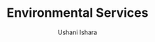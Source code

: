 ---
is_programmatic_layout_5: true
draft: false
title: Environmental Services
snippet: Environmental Services
image:
  src: /images/pseo/best-work-management-tools-for-environmental-services.jpg
  alt: environmental services, task management, resource management, productivity
publishDate: 2024-11-29
category: ""
author: Ushani Ishara
tags:
  - environmentalservices
  - Tips
  - Open-Source
  - Team
content_01: |
    The Environmental Services industry is dedicated to managing waste, pollution, and natural resources, often facing stringent regulations and public scrutiny. Effective task management tools are vital for success in this sector, as they help teams coordinate complex projects, ensure compliance, and optimize resource allocation to address pressing environmental challenges efficiently.',
content_02: |
    Worklenz helps environmental teams organize projects, streamline resource allocation, and track impact progress.
description: Discover the best work management tools for environmental services including WorkLenz, designed for your specific needs.
related: [best-work-management-tools-for-public-sector, best-work-management-tools-for-agriculture, best-work-management-tools-for-energy, best-work-management-tools-for-healthcare]
---